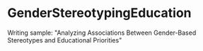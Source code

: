 # GenderStereotypingEducation
Writing sample: "Analyzing Associations Between Gender-Based Stereotypes and Educational Priorities"
